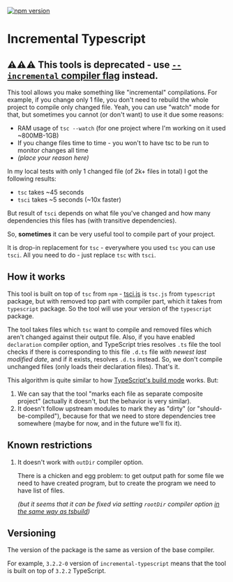 [![npm version](https://badge.fury.io/js/incremental-typescript.svg)](https://badge.fury.io/js/incremental-typescript)

# Incremental Typescript

## :warning::warning::warning: This tools is deprecated - use [`--incremental` compiler flag](https://devblogs.microsoft.com/typescript/announcing-typescript-3-4-rc/) instead.

This tool allows you make something like "incremental" compilations.
For example, if you change only 1 file, you don't need to rebuild the whole project to compile only changed file.
Yeah, you can use "watch" mode for that, but sometimes you cannot (or don't want) to use it due some reasons:

- RAM usage of `tsc --watch` (for one project where I'm working on it used ~800MB-1GB)
- If you change files time to time - you won't to have tsc to be run to monitor changes all time
- _(place your reason here)_

In my local tests with only 1 changed file (of 2k+ files in total) I got the following results:

- `tsc` takes ~45 seconds
- `tsci` takes ~5 seconds (~10x faster)

But result of `tsci` depends on what file you've changed and how many dependencies this files has (with transitive dependencies).

So, **sometimes** it can be very useful tool to compile part of your project.

It is drop-in replacement for `tsc` - everywhere you used `tsc` you can use `tsci`.
All you need to do - just replace `tsc` with `tsci`.

## How it works

This tool is built on top of `tsc` from `npm` - [tsci.js](./lib/tsci.js) is `tsc.js` from `typescript` package, but with removed top part with compiler part, which it takes from `typescript` package.
So the tool will use your version of the `typescript` package.

The tool takes files which `tsc` want to compile and removed files which aren't changed against their output file.
Also, if you have enabled `declaration` compiler option, and TypeScript tries resolves `.ts` file the tool checks if there is corresponding to this file `.d.ts` file _with newest last modified date_, and if it exists, resolves `.d.ts` instead.
So, we don't compile unchanged files (only loads their declaration files).
That's it.

This algorithm is quite similar to how [TypeScript's build mode](http://www.typescriptlang.org/docs/handbook/project-references.html#build-mode-for-typescript) works. But:

1. We can say that the tool "marks each file as separate composite project" (actually it doesn't, but the behavior is very similar).
1. It doesn't follow upstream modules to mark they as "dirty" (or "should-be-compiled"), because for that we need to store dependencies tree somewhere
  (maybe for now, and in the future we'll fix it).

## Known restrictions

1. It doesn't work with `outDir` compiler option.

    There is a chicken and egg problem: to get output path for some file we need to have created program, but to create the program we need to have list of files.

    _(but it seems that it can be fixed via setting `rootDir` compiler option [in the same way as tsbuild](http://www.typescriptlang.org/docs/handbook/project-references.html#composite))_

## Versioning

The version of the package is the same as version of the base compiler.

For example, `3.2.2-0` version of `incremental-typescript` means that the tool is built on top of `3.2.2` TypeScript.
